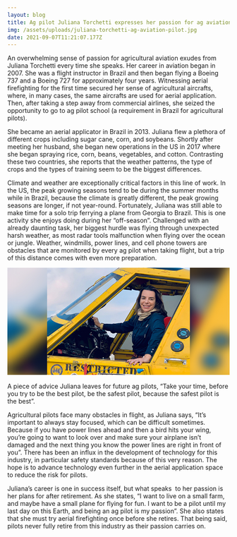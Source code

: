 ```yaml
---
layout: blog
title: Ag pilot Juliana Torchetti expresses her passion for ag aviation.
img: /assets/uploads/juliana-torchetti-ag-aviation-pilot.jpg
date: 2021-09-07T11:21:07.177Z
---
```

An overwhelming sense of passion for agricultural aviation exudes from Juliana Torchetti every time she speaks. Her career in aviation began in 2007. She was a flight instructor in Brazil and then began flying a Boeing 737 and a Boeing 727 for approximately four years. Witnessing aerial firefighting for the first time secured her sense of agricultural aircrafts, where, in many cases, the same aircrafts are used for aerial application. Then, after taking a step away from commercial airlines, she seized the opportunity to go to ag pilot school (a requirement in Brazil for agricultural pilots). 

She became an aerial applicator in Brazil in 2013. Juliana flew a plethora of different crops including sugar cane, corn, and soybeans. Shortly after meeting her husband, she began new operations in the US in 2017 where she began spraying rice, corn, beans, vegetables, and cotton. Contrasting these two countries, she reports that the weather patterns, the type of crops and the types of training seem to be the biggest differences. 

Climate and weather are exceptionally critical factors in this line of work. In the US, the peak growing seasons tend to be during the summer months while in Brazil, because the climate is greatly different, the peak growing seasons are longer, if not year-round. Fortunately, Juliana was still able to make time for a solo trip ferrying a plane from Georgia to Brazil. This is one activity she enjoys doing during her “off-season”. Challenged with an already daunting task, her biggest hurdle was flying through unexpected harsh weather, as most radar tools malfunction when flying over the ocean or jungle. Weather, windmills, power lines, and cell phone towers are obstacles that are monitored by every ag pilot when taking flight, but a trip of this distance comes with even more preparation.

![Ag pilot Juliana Torchetti expresses her passion for ag aviation.](/assets/uploads/juliana-torchetti-aerial-application-ag-pilot.jpg "Ag pilot Juliana Torchetti expresses her passion for ag aviation.")

A piece of advice Juliana leaves for future ag pilots, “Take your time, before you try to be the best pilot, be the safest pilot, because the safest pilot is the best”. 

Agricultural pilots face many obstacles in flight, as Juliana says, “It’s important to always stay focused, which can be difficult sometimes. Because if you have power lines ahead and then a bird hits your wing, you’re going to want to look over and make sure your airplane isn’t damaged and the next thing you know the power lines are right in front of you”. There has been an influx in the development of technology for this industry, in particular safety standards because of this very reason. The hope is to advance technology even further in the aerial application space to reduce the risk for pilots.

Juliana’s career is one in success itself, but what speaks  to her passion is her plans for after retirement. As she states, “I want to live on a small farm, and maybe have a small plane for flying for fun. I want to be a pilot until my last day on this Earth, and being an ag pilot is my passion”. She also states that she must try aerial firefighting once before she retires. That being said, pilots never fully retire from this industry as their passion carries on.